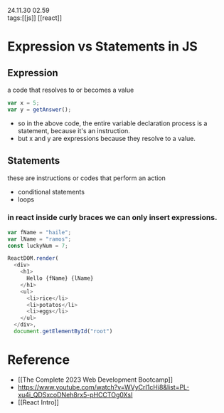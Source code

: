 24.11.30  02.59  
tags:[[js]] [[react]]


# Expression vs Statements in JS
## Expression
a code that resolves to or becomes a value
```js
var x = 5;
var y = getAnswer();
```

- so in the above code, the entire variable declaration process is a statement, because it's an instruction.
- but x and y are expressions because they resolve to a value.

## Statements
these are instructions or codes that perform an action
- conditional statements
- loops


### in react inside curly braces we can only insert expressions.
```js
var fName = "haile";
var lName = "ramos";
const luckyNum = 7;

ReactDOM.render(
  <div>
    <h1>
      Hello {fName} {lName}
    </h1>
    <ul>
      <li>rice</li>
      <li>potatos</li>
      <li>eggs</li>
    </ul>
  </div>,
  document.getElementById("root")
```

# Reference
- [[The Complete 2023 Web Development Bootcamp]]
- https://www.youtube.com/watch?v=WVyCrI1cHi8&list=PL-xu4i_QDSxcoDNeh8rx5-pHCCTOg0XsI
- [[React Intro]]

